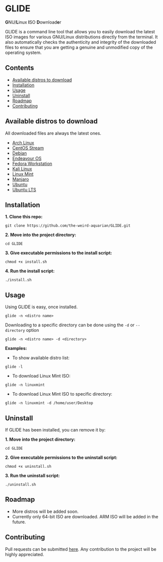 # GLIDE
**G**NU/**L**inux **I**SO **D**ownload**e**r

GLIDE is a command line tool that allows you to easily download the latest ISO images for various GNU/Linux distributions directly from the terminal. It also automatically checks the authenticity and integrity of the downloaded files to ensure that you are getting a genuine and unmodified copy of the operating system.



## Contents
- [Available distros to download](#available-distros-to-download)
- [Installation](#installation)
- [Usage](#usage)
- [Uninstall](#uninstall)
- [Roadmap](#roadmap)
- [Contributing](#contributing)



## Available distros to download
All downloaded files are always the latest ones.

- [Arch Linux](https://archlinux.org/)
- [CentOS Stream](https://www.centos.org/)
- [Debian](https://www.debian.org/)
- [Endeavour OS](https://endeavouros.com/)
- [Fedora Workstation](https://getfedora.org/)
- [Kali Linux](https://www.kali.org/)
- [Linux Mint](https://linuxmint.com/)
- [Manjaro](https://manjaro.org/)
- [Ubuntu](https://ubuntu.com/)
- [Ubuntu LTS](https://ubuntu.com/)



## Installation
**1. Clone this repo:**
```
git clone https://github.com/the-weird-aquarian/GLIDE.git
```

**2. Move into the project directory:**
```
cd GLIDE
```

**3. Give executable permissions to the install script:**
```
chmod +x install.sh
```

**4. Run the install script:**
```
./install.sh
```



## Usage
Using GLIDE is easy, once installed.

```
glide -n <distro name>
```

Downloading to a specific directory can be done using the `-d` or `--directory` option
```
glide -n <distro name> -d <directory>
```

**Examples:**
- To show available distro list:
```
glide -l
```

- To download Linux Mint ISO:
```
glide -n linuxmint
```

- To download Linux Mint ISO to specific directory:
```
glide -n linuxmint -d /home/user/Desktop
```



## Uninstall
If GLIDE has been installed, you can remove it by:

**1. Move into the project directory:**
```
cd GLIDE
```

**2. Give executable permissions to the uninstall script:**
```
chmod +x uninstall.sh
```

**3. Run the uninstall script:**
```
./uninstall.sh
```



## Roadmap
- More distros will be added soon.
- Currently only 64-bit ISO are downloaded. ARM ISO will be added in the future.



## Contributing
Pull requests can be submitted [here](https://github.com/the-weird-aquarian/GLIDE/pulls). Any contribution to the project will be highly appreciated.
